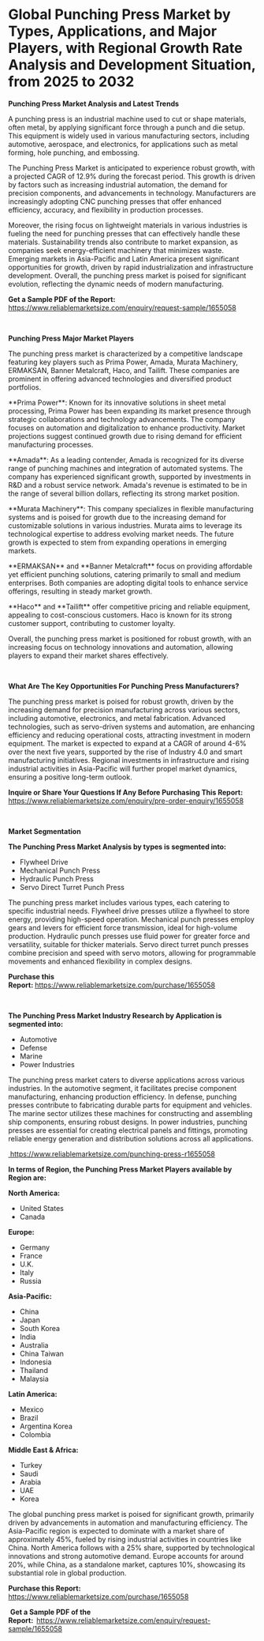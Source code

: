 <p><h1>Global Punching Press Market by Types, Applications, and Major Players, with Regional Growth Rate Analysis and Development Situation, from 2025 to 2032</h1></p><p><strong>Punching Press Market Analysis and Latest Trends</strong></p>
<p><p>A punching press is an industrial machine used to cut or shape materials, often metal, by applying significant force through a punch and die setup. This equipment is widely used in various manufacturing sectors, including automotive, aerospace, and electronics, for applications such as metal forming, hole punching, and embossing.</p><p>The Punching Press Market is anticipated to experience robust growth, with a projected CAGR of 12.9% during the forecast period. This growth is driven by factors such as increasing industrial automation, the demand for precision components, and advancements in technology. Manufacturers are increasingly adopting CNC punching presses that offer enhanced efficiency, accuracy, and flexibility in production processes. </p><p>Moreover, the rising focus on lightweight materials in various industries is fueling the need for punching presses that can effectively handle these materials. Sustainability trends also contribute to market expansion, as companies seek energy-efficient machinery that minimizes waste. Emerging markets in Asia-Pacific and Latin America present significant opportunities for growth, driven by rapid industrialization and infrastructure development. Overall, the punching press market is poised for significant evolution, reflecting the dynamic needs of modern manufacturing.</p></p>
<p><strong>Get a Sample PDF of the Report:&nbsp;</strong> <a href="https://www.reliablemarketsize.com/enquiry/request-sample/1655058?utm_campaign=3566&utm_medium=2&utm_source=Github&utm_content=ia&utm_term=18042025&utm_id=punching-press">https://www.reliablemarketsize.com/enquiry/request-sample/1655058</a></p>
<p>&nbsp;</p>
<p><strong>Punching Press Major Market Players</strong></p>
<p><p>The punching press market is characterized by a competitive landscape featuring key players such as Prima Power, Amada, Murata Machinery, ERMAKSAN, Banner Metalcraft, Haco, and Tailift. These companies are prominent in offering advanced technologies and diversified product portfolios.</p><p>**Prima Power**: Known for its innovative solutions in sheet metal processing, Prima Power has been expanding its market presence through strategic collaborations and technology advancements. The company focuses on automation and digitalization to enhance productivity. Market projections suggest continued growth due to rising demand for efficient manufacturing processes.</p><p>**Amada**: As a leading contender, Amada is recognized for its diverse range of punching machines and integration of automated systems. The company has experienced significant growth, supported by investments in R&D and a robust service network. Amada's revenue is estimated to be in the range of several billion dollars, reflecting its strong market position.</p><p>**Murata Machinery**: This company specializes in flexible manufacturing systems and is poised for growth due to the increasing demand for customizable solutions in various industries. Murata aims to leverage its technological expertise to address evolving market needs. The future growth is expected to stem from expanding operations in emerging markets.</p><p>**ERMAKSAN** and **Banner Metalcraft** focus on providing affordable yet efficient punching solutions, catering primarily to small and medium enterprises. Both companies are adopting digital tools to enhance service offerings, resulting in steady market growth.</p><p>**Haco** and **Tailift** offer competitive pricing and reliable equipment, appealing to cost-conscious customers. Haco is known for its strong customer support, contributing to customer loyalty.</p><p>Overall, the punching press market is positioned for robust growth, with an increasing focus on technology innovations and automation, allowing players to expand their market shares effectively.</p></p>
<p>&nbsp;</p>
<p><strong>What Are The Key Opportunities For Punching Press Manufacturers?</strong></p>
<p><p>The punching press market is poised for robust growth, driven by the increasing demand for precision manufacturing across various sectors, including automotive, electronics, and metal fabrication. Advanced technologies, such as servo-driven systems and automation, are enhancing efficiency and reducing operational costs, attracting investment in modern equipment. The market is expected to expand at a CAGR of around 4-6% over the next five years, supported by the rise of Industry 4.0 and smart manufacturing initiatives. Regional investments in infrastructure and rising industrial activities in Asia-Pacific will further propel market dynamics, ensuring a positive long-term outlook.</p></p>
<p><strong>Inquire or Share Your Questions If Any Before Purchasing This Report:</strong> <a href="https://www.reliablemarketsize.com/enquiry/pre-order-enquiry/1655058?utm_campaign=3566&utm_medium=2&utm_source=Github&utm_content=ia&utm_term=18042025&utm_id=punching-press">https://www.reliablemarketsize.com/enquiry/pre-order-enquiry/1655058</a></p>
<p>&nbsp;</p>
<p><strong>Market Segmentation</strong></p>
<p><strong>The Punching Press Market Analysis by types is segmented into:</strong></p>
<p><ul><li>Flywheel Drive</li><li>Mechanical Punch Press</li><li>Hydraulic Punch Press</li><li>Servo Direct Turret Punch Press</li></ul></p>
<p><p>The punching press market includes various types, each catering to specific industrial needs. Flywheel drive presses utilize a flywheel to store energy, providing high-speed operation. Mechanical punch presses employ gears and levers for efficient force transmission, ideal for high-volume production. Hydraulic punch presses use fluid power for greater force and versatility, suitable for thicker materials. Servo direct turret punch presses combine precision and speed with servo motors, allowing for programmable movements and enhanced flexibility in complex designs.</p></p>
<p><strong>Purchase this Report:&nbsp;</strong><a href="https://www.reliablemarketsize.com/purchase/1655058?utm_campaign=3566&utm_medium=2&utm_source=Github&utm_content=ia&utm_term=18042025&utm_id=punching-press">https://www.reliablemarketsize.com/purchase/1655058</a></p>
<p>&nbsp;</p>
<p><strong>The Punching Press Market Industry Research by Application is segmented into:</strong></p>
<p><ul><li>Automotive</li><li>Defense</li><li>Marine</li><li>Power Industries</li></ul></p>
<p><p>The punching press market caters to diverse applications across various industries. In the automotive segment, it facilitates precise component manufacturing, enhancing production efficiency. In defense, punching presses contribute to fabricating durable parts for equipment and vehicles. The marine sector utilizes these machines for constructing and assembling ship components, ensuring robust designs. In power industries, punching presses are essential for creating electrical panels and fittings, promoting reliable energy generation and distribution solutions across all applications.</p></p>
<p><a href="https://www.reliablemarketsize.com/punching-press-r1655058?utm_campaign=3566&utm_medium=2&utm_source=Github&utm_content=ia&utm_term=18042025&utm_id=punching-press">&nbsp;https://www.reliablemarketsize.com/punching-press-r1655058</a></p>
<p><strong>In terms of Region, the Punching Press Market Players available by Region are:</strong></p>
<p>
    <p> <strong> North America: </strong>
        <ul>
            <li>United States</li>
            <li>Canada</li>
        </ul>
        </p> 
    <p> <strong> Europe: </strong>
        <ul>
            <li>Germany</li>
            <li>France</li>
            <li>U.K.</li>
            <li>Italy</li>
            <li>Russia</li>
        </ul>
        </p> 
    <p> <strong> Asia-Pacific: </strong>
        <ul>
            <li>China</li>
            <li>Japan</li>
            <li>South Korea</li>
            <li>India</li>
            <li>Australia</li>
            <li>China Taiwan</li>
            <li>Indonesia</li>
            <li>Thailand</li>
            <li>Malaysia</li>
        </ul>
        </p> 
    <p> <strong> Latin America: </strong>
        <ul>
            <li>Mexico</li>
            <li>Brazil</li>
            <li>Argentina Korea</li>
            <li>Colombia</li>
        </ul>
        </p> 
    <p> <strong> Middle East & Africa: </strong>
        <ul>
            <li>Turkey</li>
            <li>Saudi</li>
            <li>Arabia</li>
            <li>UAE</li>
            <li>Korea</li>
        </ul>
    </p>
    </p>
<p><p>The global punching press market is poised for significant growth, primarily driven by advancements in automation and manufacturing efficiency. The Asia-Pacific region is expected to dominate with a market share of approximately 45%, fueled by rising industrial activities in countries like China. North America follows with a 25% share, supported by technological innovations and strong automotive demand. Europe accounts for around 20%, while China, as a standalone market, captures 10%, showcasing its substantial role in global production.</p></p>
<p><strong>Purchase this Report: </strong><a href="https://www.reliablemarketsize.com/purchase/1655058?utm_campaign=3566&utm_medium=2&utm_source=Github&utm_content=ia&utm_term=18042025&utm_id=punching-press">https://www.reliablemarketsize.com/purchase/1655058</a></p>
<p>&nbsp;<strong>Get a Sample PDF of the Report:&nbsp;&nbsp;</strong><a href="https://www.reliablemarketsize.com/enquiry/request-sample/1655058?utm_campaign=3566&utm_medium=2&utm_source=Github&utm_content=ia&utm_term=18042025&utm_id=punching-press">https://www.reliablemarketsize.com/enquiry/request-sample/1655058</a></p>
<p><strong></strong></p>
<p><p></p><p></p><p></p></p>